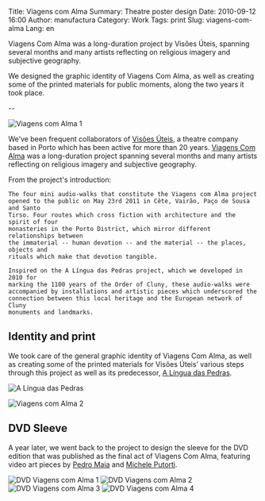 Title: Viagens com Alma
Summary: Theatre poster design
Date: 2010-09-12 16:00
Author: manufactura
Category: Work
Tags: print
Slug: viagens-com-alma
Lang: en

Viagens Com Alma was a long-duration project by Visões Úteis, spanning several
months and many artists reflecting on religious imagery and subjective
geography.

We designed the graphic identity of Viagens Com Alma, as well as creating some
of the printed materials for public moments, along the two years it took place.

--

![Viagens com Alma 1]({filename}/media/viagens-com-alma-1.png)

We’ve been frequent collaborators of [Visões Úteis](http://visoesuteis.pt
"Visões Úteis"), a theatre company based in Porto which has been active for
more than 20 years. [Viagens Com Alma](http://viagenscomalma.eu/ "Viagens com
Alma") was a long-duration project spanning several months and many artists
reflecting on religious imagery and subjective geography.

From the project's introduction:

    The four mini audio-walks that constitute the Viagens com Alma project
    opened to the public on May 23rd 2011 in Cête, Vairão, Paço de Sousa and Santo
    Tirso. Four routes which cross fiction with architecture and the spirit of four
    monasteries in the Porto District, which mirror different relationships between
    the immaterial -- human devotion -- and the material -- the places, objects and
    rituals which make that devotion tangible.

    Inspired on the A Língua das Pedras project, which we developed in 2010 for
    marking the 1100 years of the Order of Cluny, these audio-walks were
    accompanied by installations and artistic pieces which underscored the
    connection between this local heritage and the European network of Cluny
    monuments and landmarks.

## Identity and print

We took care of the general graphic identity of Viagens Com Alma, as well as
creating some of the printed materials for Visões Úteis’ various steps through
this project as well as its predecessor, [A Língua das
Pedras](http://visoesuteis.pt/en/component/k2/item/183-cluny-a-l%C3%ADngua-das-pedras).

![A Língua das Pedras]({filename}/media/lingua-das-pedras.png)

![Viagens com Alma 2]({filename}/media/viagens-com-alma-2.png)

## DVD Sleeve

A year later, we went back to the project to design the sleeve for the DVD edition that was published as the final act of Viagens Com Alma, featuring video art pieces by [Pedro Maia](http://pedromaia.net) and [Michele Putortì](http://micheleputorti.com).

![DVD Viagens com Alma 1]({filename}/media/viagens-com-alma-dvd-1.jpg)
![DVD Viagens com Alma 2]({filename}/media/viagens-com-alma-dvd-2.jpg)
![DVD Viagens com Alma 3]({filename}/media/viagens-com-alma-dvd-3.jpg)
![DVD Viagens com Alma 4]({filename}/media/viagens-com-alma-dvd-4.jpg)
